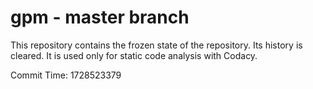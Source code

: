 # gpm - master branch

This repository contains the frozen state of the repository.
Its history is cleared. It is used only for static code
analysis with Codacy.

Commit Time: 1728523379